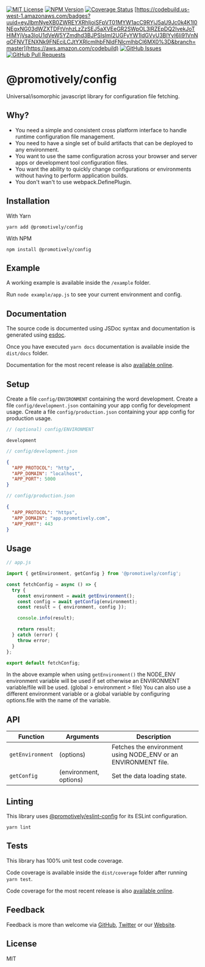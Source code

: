 [![MIT License](https://img.shields.io/badge/License-MIT-yellow.svg)](https://opensource.org/licenses/MIT)
[![NPM Version](https://badge.fury.io/js/%40promotively%2Fconfig.svg)](https://badge.fury.io/js/%40promotively%2Fconfig)
[![Coverage Status](https://coveralls.io/repos/github/promotively/config/badge.svg)](https://coveralls.io/github/promotively/config)
[https://codebuild.us-west-1.amazonaws.com/badges?uuid=eyJlbmNyeXB0ZWREYXRhIjoiSFpVT01MYW1acC9RYjJ5aU9Jc0k4K1l0NEgxNG03dWZXTDFtVnhzLzZzSEJ5aXVEeGR2SWpOL3lRZEpDQ2IvekJoTHlMYjVsa3loU1dVeW5YZmdhd3BJPSIsIml2UGFyYW1ldGVyU3BlYyI6Ii91VnNqOFNVTENXNk9FNEciLCJtYXRlcmlhbFNldFNlcmlhbCI6MX0%3D&branch=master](https://aws.amazon.com/codebuild)
[![GitHub Issues](https://img.shields.io/github/issues/promotively/config.svg)](https://github.com/promotively/config/issues)
[![GitHub Pull Requests](https://img.shields.io/github/issues-pr/promotively/config.svg)](https://GitHub.com/promotively/config/pull/)

# @promotively/config

Universal/isomorphic javascript library for configuration file fetching.

## Why?

* You need a simple and consistent cross platform interface to handle runtime configuration file management.
* You need to have a single set of build artifacts that can be deployed to any environment.
* You want to use the same configuration across your browser and server apps or development tool configuration files.
* You want the ability to quickly change configurations or environments without having to perform application builds. 
* You don't wan't to use webpack.DefinePlugin.

## Installation

With Yarn

`yarn add @promotively/config`

With NPM

`npm install @promotively/config`

## Example

A working example is available inside the ```/example``` folder.

Run ```node example/app.js``` to see your current environment and config.

## Documentation

The source code is documented using JSDoc syntax and documentation is generated using [esdoc](https://github.com/esdoc/esdoc).

Once you have executed ```yarn docs``` documentation is available inside the ```dist/docs``` folder.

Documentation for the most recent release is also [available online](https://promotively-config.s3-us-west-1.amazonaws.com/docs/index.html).

## Setup

Create a file ```config/ENVIRONMENT``` containing the word development.
Create a file ```config/development.json``` containing your app config for development usage.
Create a file ```config/production.json``` containing your app config for production usage.

```javascript
// (optional) config/ENVIRONMENT
```
```text
development
```

```javascript
// config/development.json
```
```json
{
  "APP_PROTOCOL": "http",
  "APP_DOMAIN": "localhost",
  "APP_PORT": 5000
}
```

```javascript
// config/production.json
```
```json
{
  "APP_PROTOCOL": "https",
  "APP_DOMAIN": "app.promotively.com",
  "APP_PORT": 443
}
```

## Usage

```javascript
// app.js

import { getEnvironment, getConfig } from '@promotively/config';

const fetchConfig = async () => {
  try {
    const environment = await getEnvironment();
    const config = await getConfig(environment);
    const result = { environment, config });

    console.info(result);

    return result;
  } catch (error) {
    throw error;
  }
};

export default fetchConfig;
```

In the above example when using ```getEnvironment()``` the NODE_ENV environment variable will be used if set otherwise an ENVIRONMENT variable/file will be used. (global > environment > file)
You can also use a different environment variable or a global variable by configuring options.file with the name of the variable.

## API

| Function | Arguments | Description |
| --- | --- | --- |
| `getEnvironment` | (options) | Fetches the environment using NODE_ENV or an ENVIRONMENT file. |
| `getConfig` | (environment, options) | Set the data loading state. |

## Linting

This library uses [@promotively/eslint-config](https://www.github.com/promotively/eslint-config) for its ESLint configuration.

```
yarn lint
```

## Tests

This library has 100% unit test code coverage.

Code coverage is available inside the ```dist/coverage``` folder after running ```yarn test```.

Code coverage for the most recent release is also [available online](https://promotively-config.s3-us-west-1.amazonaws.com/tests/index.html).

## Feedback

Feedback is more than welcome via [GitHub](https://www.github.com/promotively), [Twitter](https://www.twitter.com/promotively) or our [Website](https://www.promotively.com).

## License

MIT